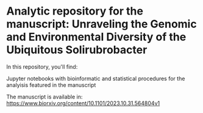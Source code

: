 # Analytic repository for the manuscript: Unraveling the Genomic and Environmental Diversity of the Ubiquitous Solirubrobacter

In this repository, you'll find:

Jupyter notebooks with bioinformatic and statistical procedures for the analyisis featured in the manuscript

The manuscript is available in: https://www.biorxiv.org/content/10.1101/2023.10.31.564804v1
